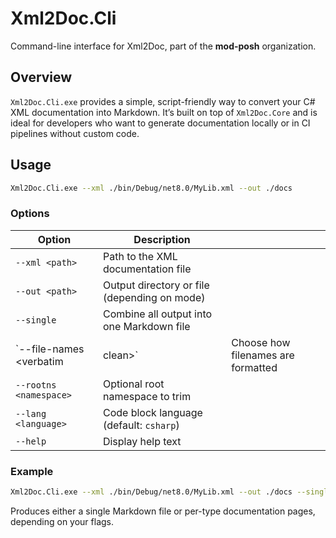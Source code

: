 # Xml2Doc.Cli

Command-line interface for Xml2Doc, part of the **mod-posh** organization.

## Overview

`Xml2Doc.Cli.exe` provides a simple, script-friendly way to convert your C# XML documentation into Markdown.
It’s built on top of `Xml2Doc.Core` and is ideal for developers who want to generate documentation locally or in CI pipelines without custom code.

## Usage

```bash
Xml2Doc.Cli.exe --xml ./bin/Debug/net8.0/MyLib.xml --out ./docs
````

### Options

| Option                  | Description                                  |                                    |
| ----------------------- | -------------------------------------------- | ---------------------------------- |
| `--xml <path>`          | Path to the XML documentation file           |                                    |
| `--out <path>`          | Output directory or file (depending on mode) |                                    |
| `--single`              | Combine all output into one Markdown file    |                                    |
| `--file-names <verbatim | clean>`                                      | Choose how filenames are formatted |
| `--rootns <namespace>`  | Optional root namespace to trim              |                                    |
| `--lang <language>`     | Code block language (default: `csharp`)      |                                    |
| `--help`                | Display help text                            |                                    |

### Example

```bash
Xml2Doc.Cli.exe --xml ./bin/Debug/net8.0/MyLib.xml --out ./docs --single --file-names clean
```

Produces either a single Markdown file or per-type documentation pages, depending on your flags.
